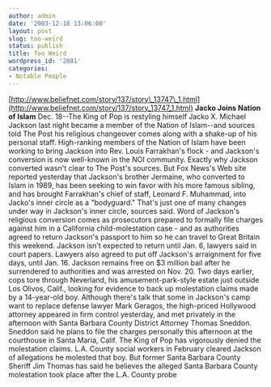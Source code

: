 ```yaml
---
author: admin
date: '2003-12-18 13:06:00'
layout: post
slug: too-weird
status: publish
title: Too Weird
wordpress_id: '2081'
categories:
- Notable People
---
```


[http://www.beliefnet.com/story/137/story\_13747\_1.html](http://www.beliefnet.com/story/137/story_13747_1.html)
**Jacko Joins Nation of Islam** Dec. 18--The King of Pop is restyling
himself Jacko X. Michael Jackson last night became a member of the
Nation of Islam--and sources told The Post his religious changeover
comes along with a shake-up of his personal staff. High-ranking members
of the Nation of Islam have been working to bring Jackson into Rev.
Louis Farrakhan's flock - and Jackson's conversion is now well-known in
the NOI community. Exactly why Jackson converted wasn't clear to The
Post's sources. But Fox News's Web site reported yesterday that
Jackson's brother Jermaine, who converted to Islam in 1989, has been
seeking to win favor with his more famous sibling, and has brought
Farrakhan's chief of staff, Leonard F. Muhammad, into Jacko's inner
circle as a "bodyguard." That's just one of many changes under way in
Jackson's inner circle, sources said. Word of Jackson's religious
conversion comes as prosecutors prepared to formally file charges
against him in a California child-molestation case - and as authorities
agreed to return Jackson's passport to him so he can travel to Great
Britain this weekend. Jackson isn't expected to return until Jan. 6,
lawyers said in court papers. Lawyers also agreed to put off Jackson's
arraignment for five days, until Jan. 16. Jackson remains free on $3
million bail after he surrendered to authorities and was arrested on
Nov. 20. Two days earlier, cops tore through Neverland, his
amusement-park-style estate just outside Los Olivos, Calif., looking for
evidence to back up molestation claims made by a 14-year-old boy.
Although there's talk that some in Jackson's camp want to replace
defense lawyer Mark Geragos, the high-priced Hollywood attorney appeared
in firm control yesterday, and met privately in the afternoon with Santa
Barbara County District Attorney Thomas Sneddon. Sneddon said he plans
to file the charges personally this afternoon at the courthouse in Santa
Maria, Calif. The King of Pop has vigorously denied the molestation
claims. L.A. County social workers in February cleared Jackson of
allegations he molested that boy. But former Santa Barbara County
Sheriff Jim Thomas has said he believes the alleged Santa Barbara County
molestation took place after the L.A. County probe
